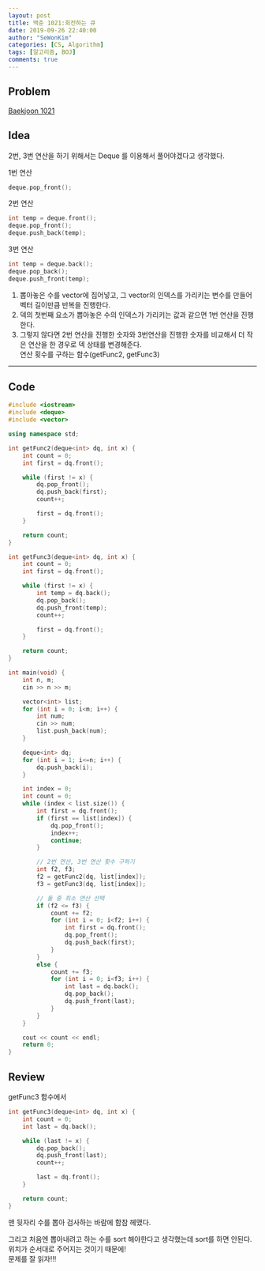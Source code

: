 ```yaml
---
layout: post
title: 백준 1021:회전하는 큐
date: 2019-09-26 22:40:00
author: "SeWonKim"
categories: [CS, Algorithm]
tags: [알고리즘, BOJ]
comments: true
---
```


## Problem

[Baekjoon 1021](https://www.acmicpc.net/problem/1021)

## Idea

2번, 3번 연산을 하기 위해서는 Deque 를 이용해서 풀어야겠다고 생각했다.

1번 연산

```cpp
deque.pop_front();
```

2번 연산

```cpp
int temp = deque.front();
deque.pop_front();
deque.push_back(temp);
```

3번 연산

```cpp
int temp = deque.back();
deque.pop_back();
deque.push_front(temp);
```

1. 뽑아놓은 수를 vector에 집어넣고, 그 vector의 인덱스를 가리키는 변수를 만들어 벡터 길이만큼 반복을 진행한다.
2. 덱의 첫번째 요소가 뽑아놓은 수의 인덱스가 가리키는 값과 같으면 1번 연산을 진행한다.
3. 그렇지 않다면 2번 연산을 진행한 숫자와 3번연산을 진행한 숫자를 비교해서 더 작은 연산을 한 경우로 덱 상태를 변경해준다.  
   연산 횟수를 구하는 함수(getFunc2, getFunc3)

---

## Code

```cpp
#include <iostream>
#include <deque>
#include <vector>

using namespace std;

int getFunc2(deque<int> dq, int x) {
	int count = 0;
	int first = dq.front();

	while (first != x) {
		dq.pop_front();
		dq.push_back(first);
		count++;

		first = dq.front();
	}

	return count;
}

int getFunc3(deque<int> dq, int x) {
	int count = 0;
	int first = dq.front();

	while (first != x) {
		int temp = dq.back();
		dq.pop_back();
		dq.push_front(temp);
		count++;

		first = dq.front();
	}

	return count;
}

int main(void) {
	int n, m;
	cin >> n >> m;

	vector<int> list;
	for (int i = 0; i<m; i++) {
		int num;
		cin >> num;
		list.push_back(num);
	}

	deque<int> dq;
	for (int i = 1; i<=n; i++) {
		dq.push_back(i);
	}

	int index = 0;
	int count = 0;
	while (index < list.size()) {
		int first = dq.front();
		if (first == list[index]) {
			dq.pop_front();
			index++;
			continue;
		}

		// 2번 연산, 3번 연산 횟수 구하기
		int f2, f3;
		f2 = getFunc2(dq, list[index]);
		f3 = getFunc3(dq, list[index]);

		// 둘 중 최소 연산 선택
		if (f2 <= f3) {
			count += f2;
			for (int i = 0; i<f2; i++) {
				int first = dq.front();
				dq.pop_front();
				dq.push_back(first);
			}
		}
		else {
			count += f3;
			for (int i = 0; i<f3; i++) {
				int last = dq.back();
				dq.pop_back();
				dq.push_front(last);
			}
		}
	}

	cout << count << endl;
	return 0;
}

```

## Review

getFunc3 함수에서

```cpp
int getFunc3(deque<int> dq, int x) {
	int count = 0;
	int last = dq.back();

	while (last != x) {
		dq.pop_back();
		dq.push_front(last);
		count++;

		last = dq.front();
	}

	return count;
}
```

맨 뒷자리 수를 뽑아 검사하는 바람에 함참 헤맸다.

그리고 처음엔 뽑아내려고 하는 수를 sort 해야한다고 생각했는데 sort를 하면 안된다. 위치가 순서대로 주어지는 것이기 때문에!  
문제를 잘 읽자!!!
